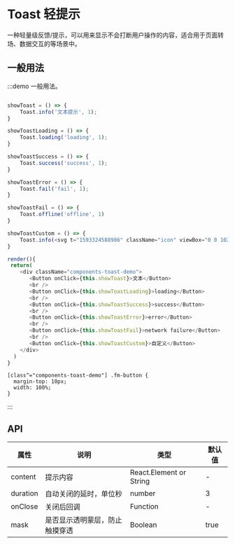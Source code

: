 # Toast 轻提示 

一种轻量级反馈/提示，可以用来显示不会打断用户操作的内容，适合用于页面转场、数据交互的等场景中。

## 一般用法

:::demo 一般用法。
```js

showToast = () => {
    Toast.info('文本提示', 1);
}

showToastLoading = () => {
    Toast.loading('loading', 1);
}

showToastSuccess = () => {
    Toast.success('success', 1);
}

showToastError = () => {
    Toast.fail('fail', 1);
}

showToastFail = () => {
    Toast.offline('offline', 1)
}

showToastCustom = () => {
    Toast.info(<svg t="1593324588986" className="icon" viewBox="0 0 1024 1024" version="1.1" xmlns="http://www.w3.org/2000/svg" p-id="2465" width="30" height="30"><path d="M855.194 512.34A263.12 263.12 0 0 0 663.28 259.39a33.907 33.907 0 0 0-42.045 33.908 33.907 33.907 0 0 0 24.074 33.907 194.628 194.628 0 0 1 0 374.676 33.907 33.907 0 0 0-24.074 33.907 33.907 33.907 0 0 0 42.045 33.907A263.12 263.12 0 0 0 855.194 512.34zM529.006 0a46.114 46.114 0 0 0-27.804 12.546l-10.85 9.494-109.86 89.515L224.18 240.064H83.465a67.815 67.815 0 0 0-67.815 67.814v400.784a67.815 67.815 0 0 0 67.815 67.815h131.899l160.381 131.9 111.216 91.21 14.58 11.867A46.114 46.114 0 0 0 529.345 1024c11.868 0 20.006-8.816 23.057-24.413a65.78 65.78 0 0 0 0-12.546V37.298a67.815 67.815 0 0 0 0-14.92C548.672 7.799 540.196 0 529.006 0z m-208.19 775.12l-81.039-67.814H83.465V307.878h164.789l78.665-64.424 158.686-130.543V910.75z" p-id="2466"></path><path d="M733.806 71.544a33.907 33.907 0 0 0-48.826 30.178 33.907 33.907 0 0 0 19.327 30.516 421.128 421.128 0 0 1 0 756.133 33.907 33.907 0 0 0-19.327 30.516 33.907 33.907 0 0 0 48.826 30.856 488.943 488.943 0 0 0 0-878.538z" p-id="2467"></path></svg>, 1);
}

render(){
 return(
    <div className="components-toast-demo">
       <Button onClick={this.showToast}>文本</Button>
       <br />
       <Button onClick={this.showToastLoading}>loading</Button>
       <br />
       <Button onClick={this.showToastSuccess}>success</Button>
       <br />
       <Button onClick={this.showToastError}>error</Button>
       <br />
       <Button onClick={this.showToastFail}>network failure</Button>
       <br />
       <Button onClick={this.showToastCustom}>自定义</Button>
    </div>
  )
}

```

```less
[class^="components-toast-demo"] .fm-button {
  margin-top: 10px;
  width: 100%;
}
```
:::


## API

| 属性 | 说明         | 类型                                            | 默认值    |
|----|-----|------|------
| content   | 提示内容   | React.Element or String |  - |
| duration   | 自动关闭的延时，单位秒  | number |  3 |
| onClose   | 关闭后回调      | Function |    -  |
| mask   | 是否显示透明蒙层，防止触摸穿透      | Boolean |    true  |